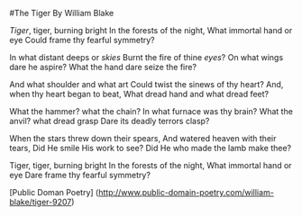 
#The Tiger
By William Blake

*Tiger*, tiger, burning bright
In the forests of the night,
What immortal hand or eye
Could frame thy fearful symmetry?

In what distant deeps or _skies_
Burnt the fire of thine _eyes_?
On what wings dare he aspire?
What the hand dare seize the fire?

And what shoulder and what art
Could twist the sinews of thy heart?
And, when thy heart began to beat,
What dread hand and what dread feet?

What the hammer? what the chain?
In what furnace was thy brain?
What the anvil? what dread grasp
Dare its deadly terrors clasp?

When the stars threw down their spears,
And watered heaven with their tears,
Did He smile His work to see?
Did He who made the lamb make thee?

Tiger, tiger, burning bright
In the forests of the night,
What immortal hand or eye
Dare frame thy fearful symmetry?
    
[Public Doman Poetry] (http://www.public-domain-poetry.com/william-blake/tiger-9207)
